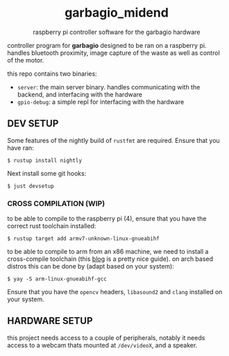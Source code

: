 <div align="center">

# garbagio_midend

raspberry pi controller software for the garbagio hardware

</div>

controller program for **garbagio** designed to be ran on a raspberry pi.
handles bluetooth proximity, image capture of the waste as well as control of
the motor.

this repo contains two binaries:
- `server`: the main server binary. handles communicating with the backend, and
  interfacing with the hardware
- `gpio-debug`: a simple repl for interfacing with the hardware

## DEV SETUP

Some features of the nightly build of `rustfmt` are required. Ensure that you
have ran:
```
$ rustup install nightly
```

Next install some git hooks:
```
$ just devsetup
```

### CROSS COMPILATION (WIP)

to be able to compile to the raspberry pi (4), ensure that you have the correct
rust toolchain installed:
```
$ rustup target add armv7-unknown-linux-gnueabihf
```

to be able to compile to arm from an x86 machine, we need to install a
cross-compile toolchain (this
[blog](https://shaneutt.com/blog/rust-x86-arm-raspberry-pi-4/) is a pretty nice
guide). on arch based distros this can be done by (adapt based on your system):
```
$ yay -S arm-linux-gnueabihf-gcc
```

Ensure that you have the `opencv` headers, `libasound2` and `clang` installed
on your system.

## HARDWARE SETUP

this project needs access to a couple of peripherals, notably it needs access
to a webcam thats mounted at `/dev/videoX`, and a speaker.

